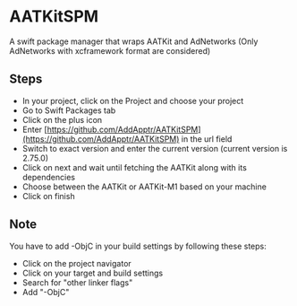 # AATKitSPM

A swift package manager that wraps AATKit and AdNetworks (Only AdNetworks with xcframework format are considered)

## Steps

* In your project, click on the Project and choose your project
* Go to Swift Packages tab
* Click on the plus icon
* Enter [https://github.com/AddApptr/AATKitSPM](https://github.com/AddApptr/AATKitSPM) in the url field
* Switch to exact version and enter the current version (current version is 2.75.0)
* Click on next and wait until fetching the AATKit along with its dependencies
* Choose between the AATKit or AATKit-M1 based on your machine
* Click on finish

## Note
You have to add -ObjC in your build settings by following these steps:

* Click on the project navigator
* Click on your target and build settings
* Search for "other linker flags"
* Add "-ObjC"
